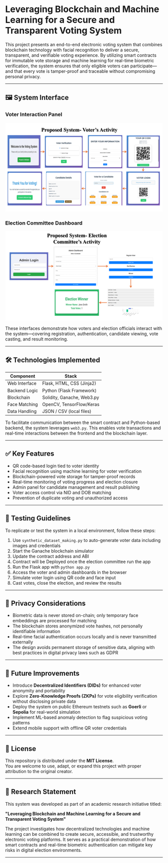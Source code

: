 # Leveraging Blockchain and Machine Learning for a Secure and Transparent Voting System

This project presents an end-to-end electronic voting system that combines blockchain technology with facial recognition to deliver a secure, transparent, and verifiable voting experience. By utilizing smart contracts for immutable vote storage and machine learning for real-time biometric verification, the system ensures that only eligible voters can participate—and that every vote is tamper-proof and traceable without compromising personal privacy.

---

## 🖼️ System Interface

### Voter Interaction Panel

![Voters' Activity](VoterSIDE.png)

### Election Committee Dashboard

![Election Committee’s Activity](ELECTIONCOMMITTEE.png)

These interfaces demonstrate how voters and election officials interact with the system—covering registration, authentication, candidate viewing, vote casting, and result monitoring.

---

## 🛠️ Technologies Implemented

| Component      | Stack                        |
|----------------|------------------------------|
| Web Interface  | Flask, HTML, CSS (Jinja2)    |
| Backend Logic  | Python (Flask Framework)     |
| Blockchain     | Solidity, Ganache, Web3.py   |
| Face Matching  | OpenCV, TensorFlow/Keras     |
| Data Handling  | JSON / CSV (local files)     |

To facilitate communication between the smart contract and Python-based backend, the system leverages `web3.py`. This enables vote transactions and real-time interactions between the frontend and the blockchain layer.

---

## ✅ Key Features

- QR code-based login tied to voter identity  
- Facial recognition using machine learning for voter verification  
- Blockchain-powered vote storage for tamper-proof records  
- Real-time monitoring of voting progress and election closure  
- Admin panel for candidate management and result publishing  
- Voter access control via NID and DOB matching  
- Prevention of duplicate voting and unauthorized access  

---

## 🧪 Testing Guidelines

To replicate or test the system in a local environment, follow these steps:

1. Use `synthetic_dataset_making.py` to auto-generate voter data including images and credentials  
2. Start the Ganache blockchain simulator  
3. Update the contract address and ABI 
4. Contract will be Deployed once the election committee run the app 
5. Run the Flask app with `python app.py`  
6. Access the voter and admin dashboards in the browser  
7. Simulate voter login using QR code and face input  
8. Cast votes, close the election, and review the results  

---

## 🔐 Privacy Considerations

- Biometric data is never stored on-chain; only temporary face embeddings are processed for matching  
- The blockchain stores anonymized vote hashes, not personally identifiable information  
- Real-time facial authentication occurs locally and is never transmitted externally  
- The design avoids permanent storage of sensitive data, aligning with best practices in digital privacy laws such as GDPR  

---

## 🌱 Future Improvements

- Introduce **Decentralized Identifiers (DIDs)** for enhanced voter anonymity and portability  
- Explore **Zero-Knowledge Proofs (ZKPs)** for vote eligibility verification without disclosing private data  
- Deploy the system on public Ethereum testnets such as **Goerli** or **Sepolia** for real-world simulation  
- Implement ML-based anomaly detection to flag suspicious voting patterns  
- Extend mobile support with offline QR voter credentials  

---

## 📄 License

This repository is distributed under the **MIT License**.  
You are welcome to use, adapt, or expand this project with proper attribution to the original creator.

---

## 🧾 Research Statement

This system was developed as part of an academic research initiative titled:

**"Leveraging Blockchain and Machine Learning for a Secure and Transparent Voting System"**

The project investigates how decentralized technologies and machine learning can be combined to create secure, accessible, and trustworthy electronic voting platforms. It serves as a practical demonstration of how smart contracts and real-time biometric authentication can mitigate key risks in digital election environments.

---
